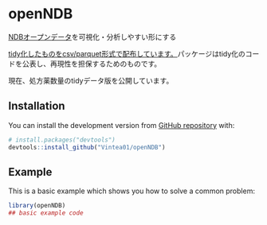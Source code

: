 
<!-- README.md is generated from README.Rmd. Please edit that file -->

# openNDB

<!-- badges: start -->

<!-- badges: end -->

[NDBオープンデータ](https://www.mhlw.go.jp/stf/seisakunitsuite/bunya/0000177182.html)を可視化・分析しやすい形にする

[tidy化したものをcsv/parquet形式で配布しています。](https://github.com/Vintea01/openNDB/tree/master/NDBdata)パッケージはtidy化のコードを公表し、再現性を担保するためのものです。

現在、処方薬数量のtidyデータ版を公開しています。

## Installation

<!--  
You can install the released version of openNDB from [CRAN](https://CRAN.R-project.org) with:

``` r
install.packages("openNDB")

```
-->

You can install the development version from [GitHub
repository](https://github.com/Vintea01/openNDB) with:

``` r
# install.packages("devtools")
devtools::install_github("Vintea01/openNDB")
```

## Example

This is a basic example which shows you how to solve a common problem:

``` r
library(openNDB)
## basic example code
```

